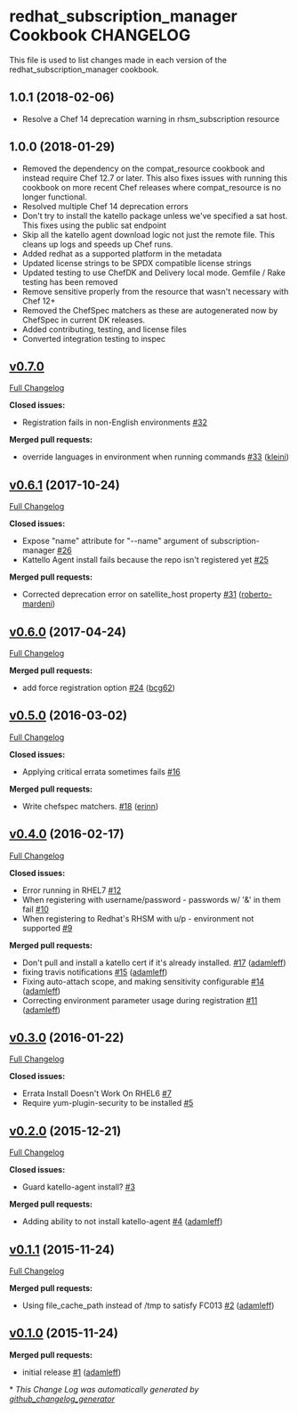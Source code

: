 # redhat_subscription_manager Cookbook CHANGELOG

This file is used to list changes made in each version of the redhat_subscription_manager cookbook.

## 1.0.1 (2018-02-06)

- Resolve a Chef 14 deprecation warning in rhsm_subscription resource

## 1.0.0 (2018-01-29)

- Removed the dependency on the compat_resource cookbook and instead require Chef 12.7 or later. This also fixes issues with running this cookbook on more recent Chef releases where compat_resource is no longer functional.
- Resolved multiple Chef 14 deprecation errors
- Don't try to install the katello package unless we've specified a sat host. This fixes using the public sat endpoint
- Skip all the katello agent download logic not just the remote file. This cleans up logs and speeds up Chef runs.
- Added redhat as a supported platform in the metadata
- Updated license strings to be SPDX compatible license strings
- Updated testing to use ChefDK and Delivery local mode. Gemfile / Rake testing has been removed
- Remove sensitive properly from the resource that wasn't necessary with Chef 12+
- Removed the ChefSpec matchers as these are autogenerated now by ChefSpec in current DK releases.
- Added contributing, testing, and license files
- Converted integration testing to inspec

## [v0.7.0](https://github.com/chef-partners/redhat-subscription-manager-cookbook/tree/v0.7.0)

[Full Changelog](https://github.com/chef-partners/redhat-subscription-manager-cookbook/compare/v0.6.1...v0.7.0)

**Closed issues:**

- Registration fails in non-English environments [\#32](https://github.com/chef-partners/redhat-subscription-manager-cookbook/issues/32)

**Merged pull requests:**

- override languages in environment when running commands [\#33](https://github.com/chef-partners/redhat-subscription-manager-cookbook/pull/33) ([kleini](https://github.com/kleini))

## [v0.6.1](https://github.com/chef-partners/redhat-subscription-manager-cookbook/tree/v0.6.1) (2017-10-24)
[Full Changelog](https://github.com/chef-partners/redhat-subscription-manager-cookbook/compare/v0.6.0...v0.6.1)

**Closed issues:**

- Expose "name" attribute for "--name" argument of subscription-manager [\#26](https://github.com/chef-partners/redhat-subscription-manager-cookbook/issues/26)
- Kattello Agent install fails because the repo isn't registered yet [\#25](https://github.com/chef-partners/redhat-subscription-manager-cookbook/issues/25)

**Merged pull requests:**

- Corrected deprecation error on satellite\_host property [\#31](https://github.com/chef-partners/redhat-subscription-manager-cookbook/pull/31) ([roberto-mardeni](https://github.com/roberto-mardeni))

## [v0.6.0](https://github.com/chef-partners/redhat-subscription-manager-cookbook/tree/v0.6.0) (2017-04-24)
[Full Changelog](https://github.com/chef-partners/redhat-subscription-manager-cookbook/compare/v0.5.0...v0.6.0)

**Merged pull requests:**

- add force registration option [\#24](https://github.com/chef-partners/redhat-subscription-manager-cookbook/pull/24) ([bcg62](https://github.com/bcg62))

## [v0.5.0](https://github.com/chef-partners/redhat-subscription-manager-cookbook/tree/v0.5.0) (2016-03-02)
[Full Changelog](https://github.com/chef-partners/redhat-subscription-manager-cookbook/compare/v0.4.0...v0.5.0)

**Closed issues:**

- Applying critical errata sometimes fails [\#16](https://github.com/chef-partners/redhat-subscription-manager-cookbook/issues/16)

**Merged pull requests:**

- Write chefspec matchers. [\#18](https://github.com/chef-partners/redhat-subscription-manager-cookbook/pull/18) ([erinn](https://github.com/erinn))

## [v0.4.0](https://github.com/chef-partners/redhat-subscription-manager-cookbook/tree/v0.4.0) (2016-02-17)
[Full Changelog](https://github.com/chef-partners/redhat-subscription-manager-cookbook/compare/v0.3.0...v0.4.0)

**Closed issues:**

- Error running in RHEL7 [\#12](https://github.com/chef-partners/redhat-subscription-manager-cookbook/issues/12)
- When registering with username/password - passwords w/ '&' in them fail [\#10](https://github.com/chef-partners/redhat-subscription-manager-cookbook/issues/10)
- When registering to Redhat's RHSM with u/p - environment not supported [\#9](https://github.com/chef-partners/redhat-subscription-manager-cookbook/issues/9)

**Merged pull requests:**

- Don't pull and install a katello cert if it's already installed. [\#17](https://github.com/chef-partners/redhat-subscription-manager-cookbook/pull/17) ([adamleff](https://github.com/adamleff))
- fixing travis notifications [\#15](https://github.com/chef-partners/redhat-subscription-manager-cookbook/pull/15) ([adamleff](https://github.com/adamleff))
- Fixing auto-attach scope, and making sensitivity configurable [\#14](https://github.com/chef-partners/redhat-subscription-manager-cookbook/pull/14) ([adamleff](https://github.com/adamleff))
- Correcting environment parameter usage during registration [\#11](https://github.com/chef-partners/redhat-subscription-manager-cookbook/pull/11) ([adamleff](https://github.com/adamleff))

## [v0.3.0](https://github.com/chef-partners/redhat-subscription-manager-cookbook/tree/v0.3.0) (2016-01-22)
[Full Changelog](https://github.com/chef-partners/redhat-subscription-manager-cookbook/compare/v0.2.0...v0.3.0)

**Closed issues:**

- Errata Install Doesn't Work On RHEL6 [\#7](https://github.com/chef-partners/redhat-subscription-manager-cookbook/issues/7)
- Require yum-plugin-security to be installed [\#5](https://github.com/chef-partners/redhat-subscription-manager-cookbook/issues/5)

## [v0.2.0](https://github.com/chef-partners/redhat-subscription-manager-cookbook/tree/v0.2.0) (2015-12-21)
[Full Changelog](https://github.com/chef-partners/redhat-subscription-manager-cookbook/compare/v0.1.1...v0.2.0)

**Closed issues:**

- Guard katello-agent install? [\#3](https://github.com/chef-partners/redhat-subscription-manager-cookbook/issues/3)

**Merged pull requests:**

- Adding ability to not install katello-agent [\#4](https://github.com/chef-partners/redhat-subscription-manager-cookbook/pull/4) ([adamleff](https://github.com/adamleff))

## [v0.1.1](https://github.com/chef-partners/redhat-subscription-manager-cookbook/tree/v0.1.1) (2015-11-24)
[Full Changelog](https://github.com/chef-partners/redhat-subscription-manager-cookbook/compare/v0.1.0...v0.1.1)

**Merged pull requests:**

- Using file\_cache\_path instead of /tmp to satisfy FC013 [\#2](https://github.com/chef-partners/redhat-subscription-manager-cookbook/pull/2) ([adamleff](https://github.com/adamleff))

## [v0.1.0](https://github.com/chef-partners/redhat-subscription-manager-cookbook/tree/v0.1.0) (2015-11-24)
**Merged pull requests:**

- initial release [\#1](https://github.com/chef-partners/redhat-subscription-manager-cookbook/pull/1) ([adamleff](https://github.com/adamleff))



\* *This Change Log was automatically generated by [github_changelog_generator](https://github.com/skywinder/Github-Changelog-Generator)*
